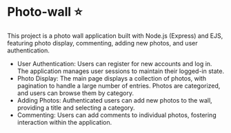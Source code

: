 # Photo-wall ⭐
This project is a photo wall application built with Node.js (Express) and EJS, featuring photo display, commenting, adding new photos, and user authentication.         
- User Authentication: Users can register for new accounts and log in. The application manages user sessions to maintain their logged-in state.
- Photo Display: The main page displays a collection of photos, with pagination to handle a large number of entries. Photos are categorized, and users can browse them by category.
- Adding Photos: Authenticated users can add new photos to the wall, providing a title and selecting a category.
- Commenting: Users can add comments to individual photos, fostering interaction within the application.
